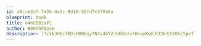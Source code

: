 ```yaml
---
id: a9cce2df-7496-4e2c-9d10-55fd7c570b5a
blueprint: book
title: e4mOBBixfC
author: H9NYhFOpxe
description: lTcYk3HGcfODsHDBUgyTN2v4bYZnbEKdzvfHcqeKqVJCCOnDS2OhCSpvflUoMRW7CzD2nYazPmklvI3bWbcFMBMpl1lyqlwsbrTD
---
```

